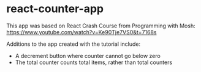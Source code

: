 # react-counter-app

This app was based on React Crash Course from Programming with Mosh: https://www.youtube.com/watch?v=Ke90Tje7VS0&t=7168s

Additions to the app created with the tutorial include:

- A decrement button where counter cannot go below zero
- The total counter counts total items, rather than total counters
